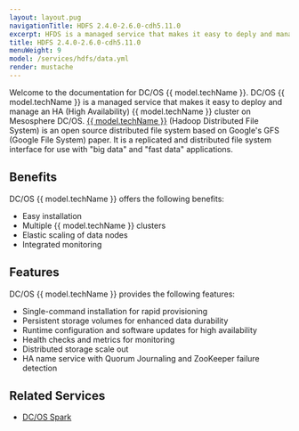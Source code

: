 ```yaml
---
layout: layout.pug
navigationTitle: HDFS 2.4.0-2.6.0-cdh5.11.0
excerpt: HFDS is a managed service that makes it easy to deply and manage clusters on DC/OS
title: HDFS 2.4.0-2.6.0-cdh5.11.0
menuWeight: 9
model: /services/hdfs/data.yml
render: mustache
---
```


Welcome to the documentation for DC/OS {{ model.techName }}. DC/OS {{ model.techName }} is a managed service that makes it easy to deploy and manage an HA (High Availability) {{ model.techName }} cluster on Mesosphere DC/OS. [{{ model.techName }}](http://hadoop.apache.org/) (Hadoop Distributed File System) is an open source distributed file system based on Google's GFS (Google File System) paper. It is a replicated and distributed file system interface for use with "big data" and "fast data" applications.

## Benefits

DC/OS {{ model.techName }} offers the following benefits:

- Easy installation
- Multiple {{ model.techName }} clusters
- Elastic scaling of data nodes
- Integrated monitoring

## Features

DC/OS {{ model.techName }} provides the following features:

- Single-command installation for rapid provisioning
- Persistent storage volumes for enhanced data durability
- Runtime configuration and software updates for high availability
- Health checks and metrics for monitoring
- Distributed storage scale out
- HA name service with Quorum Journaling and ZooKeeper failure detection

## Related Services

- [DC/OS Spark](/services/spark/)
